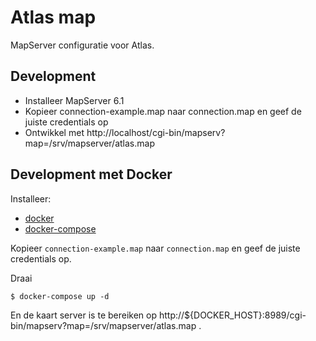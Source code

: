 Atlas map
=========

MapServer configuratie voor Atlas. 


Development 
-----------

* Installeer MapServer 6.1
* Kopieer connection-example.map naar connection.map en geef de juiste credentials op
* Ontwikkel met http://localhost/cgi-bin/mapserv?map=/srv/mapserver/atlas.map


Development met Docker
----------------------

Installeer:

* [docker](https://docs.docker.com/index.html)
* [docker-compose](https://docs.docker.com/compose/install/)

Kopieer `connection-example.map` naar `connection.map` en geef de juiste credentials op.

Draai

	$ docker-compose up -d

En de kaart server is te bereiken op http://${DOCKER_HOST}:8989/cgi-bin/mapserv?map=/srv/mapserver/atlas.map .